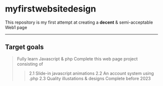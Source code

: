 # myfirstwebsitedesign
This repository is my first attempt at creating a **decent** & semi-acceptable Web1 page

---

## Target goals

>Fully learn Javascript & php
>Complete this web page project consisting of
>>2.1 Slide-in javascript animations
>>2.2 An account system using .php
>>2.3 Quality illustations & designs
>Complete before 2023
